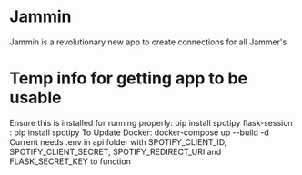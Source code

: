 # Jammin
Jammin is a revolutionary new app to create connections for all Jammer's

# Temp info for getting app to be usable
Ensure this is installed for running properly: pip install spotipy flask-session : pip install spotipy
To Update Docker: docker-compose up --build -d
Current needs .env in api folder with SPOTIFY_CLIENT_ID, SPOTIFY_CLIENT_SECRET, SPOTIFY_REDIRECT_URI and FLASK_SECRET_KEY to function